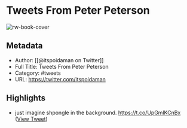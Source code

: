 # Tweets From Peter Peterson

![rw-book-cover](https://pbs.twimg.com/profile_images/1575555932225880065/DxjDMcQ-.png)

## Metadata
- Author: [[@itspoidaman on Twitter]]
- Full Title: Tweets From Peter Peterson
- Category: #tweets
- URL: https://twitter.com/itspoidaman

## Highlights
- just imagine shpongle in the background. https://t.co/UpGmlKCnBx ([View Tweet](https://twitter.com/itspoidaman/status/1581873867240312833))
